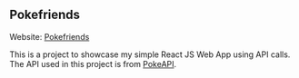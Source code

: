 ## Pokefriends

Website: [Pokefriends](https://confusionmatrix98.github.io/pokefriends/)

This is a project to showcase my simple React JS Web App using API calls.
The API used in this project is from [PokeAPI](https://pokeapi.co/).
